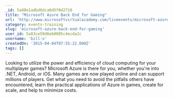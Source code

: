 ```yaml
---
_id: 5a88e1adbd6dca0d5f0d2710
title: "Microsoft Azure Back End for Gaming"
url: 'http://www.microsoftvirtualacademy.com/liveevents/microsoft-azure-back-end-for-gaming'
category: events-training
slug: 'microsoft-azure-back-end-for-gaming'
user_id: 5a83ce59d6eb0005c4ecda2c
username: 'bill-s'
createdOn: '2015-04-04T07:55:22.000Z'
tags: []
---
```


​Looking to utilize the power and efficiency of cloud computing for your multiplayer games? Microsoft Azure is there for you, whether you're into .NET, Android, or iOS. Many games are now played online and can support millions of players. Get what you need to avoid the pitfalls others have encountered, learn the practical applications of Azure in games, create for scale, and help to minimize costs.
